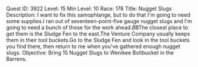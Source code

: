 Quest ID: 3922
Level: 15
Min Level: 10
Race: 178
Title: Nugget Slugs
Description: I want to fix this samophlange, but to do that I'm going to need some supplies.I ran out of seventeen-point-five gauge nugget slugs and I'm going to need a bunch of those for the work ahead.$B$BThe closest place to get them is the Sludge Fen to the east.The Venture Company usually keeps them in their tool buckets.Go to the Sludge Fen and look in the tool buckets you find there, then return to me when you've gathered enough nugget slugs.
Objective: Bring 15 Nugget Slugs to Wenikee Boltbucket in the Barrens.
